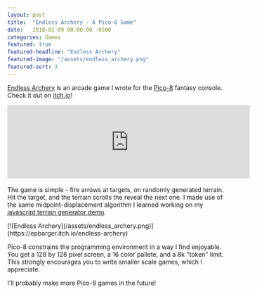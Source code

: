 ```yaml
---
layout: post
title:  "Endless Archery - A Pico-8 Game"
date:   2018-02-09 00:00:00 -0500
categories: Games
featured: true
featured-headline: "Endless Archery"
featured-image: "/assets/endless_archery.png"
featured-sort: 3
---
```


[Endless Archery](https://epbarger.itch.io/endless-archery) is an arcade game I wrote for the [Pico-8](https://www.lexaloffle.com/pico-8.php) fantasy console. Check it out on [itch.io](https://epbarger.itch.io/endless-archery)!

<div class='image-container'>
<iframe width="552" frameborder="0" height="167" src="https://itch.io/embed/222271"></iframe>
</div>

The game is simple - fire arrows at targets, on randomly generated terrain. Hit the target, and the terrain scrolls the reveal the next one. I made use of the same midpoint-displacement algorithm I learned working on my [javascript terrain generator demo](/javascript/2018/01/15/terrain-generator-demo.html).

<div class='image-container'>
[![Endless Archery](/assets/endless_archery.png)](https://epbarger.itch.io/endless-archery)
</div>

Pico-8 constrains the programming environment in a way I find enjoyable. You get a 128 by 128 pixel screen, a 16 color pallete, and a 8k "token" limit. This strongly encourages you to write smaller scale games, which I appreciate.

I'll probably make more Pico-8 games in the future!
